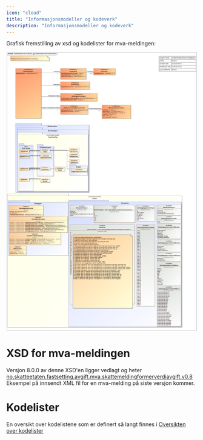 ```yaml
---
icon: "cloud"
title: "Informasjonsmodeller og kodeverk"
description: "Informasjonsmodeller og kodeverk"
---
```


Grafisk fremstilling av xsd og kodelister for mva-meldingen:

![SkattemeldingForMerverdiavgift2020](SkattemeldingForMerverdiavgift2020.png)

# XSD for mva-meldingen

Versjon 8.0.0 av denne XSD'en ligger vedlagt og heter [no.skatteetaten.fastsetting.avgift.mva.skattemeldingformerverdiavgift.v0.8](https://github.com/Skatteetaten/mva-meldingen/tree/master/docs/documentation/informasjonsmodell/xsd/no.skatteetaten.fastsetting.avgift.mva.skattemeldingformerverdiavgift.v0.8.xsd)
Eksempel på innsendt XML fil for en mva-melding på siste versjon kommer.

# Kodelister

En oversikt over kodelistene som er definert så langt finnes i [Oversikten over kodelister](https://github.com/Skatteetaten/mva-meldingen/tree/master/docs/documentation/informasjonsmodell/kodelister/)

